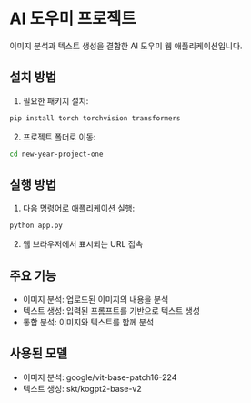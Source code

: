 # AI 도우미 프로젝트

이미지 분석과 텍스트 생성을 결합한 AI 도우미 웹 애플리케이션입니다.

## 설치 방법

1. 필요한 패키지 설치: 

```bash
pip install torch torchvision transformers
```

2. 프로젝트 폴더로 이동:

```bash
cd new-year-project-one
```

## 실행 방법

1. 다음 명령어로 애플리케이션 실행:

```bash
python app.py
```

2. 웹 브라우저에서 표시되는 URL 접속

## 주요 기능

- 이미지 분석: 업로드된 이미지의 내용을 분석
- 텍스트 생성: 입력된 프롬프트를 기반으로 텍스트 생성
- 통합 분석: 이미지와 텍스트를 함께 분석

## 사용된 모델

- 이미지 분석: google/vit-base-patch16-224
- 텍스트 생성: skt/kogpt2-base-v2
